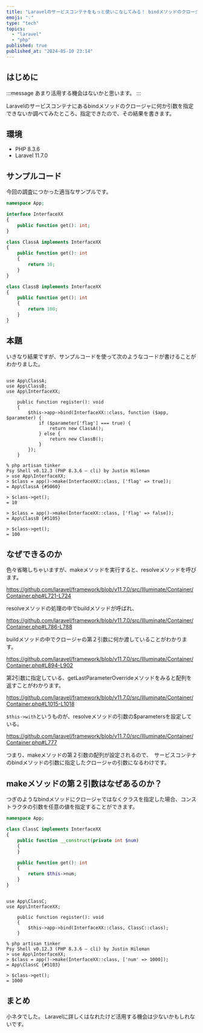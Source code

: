 ```yaml
---
title: "Laravelのサービスコンテナをもっと使いこなしてみる！ bindメソッドのクロージャに引数を指定してみた"
emoji: "💡"
type: "tech"
topics:
  - "laravel"
  - "php"
published: true
published_at: "2024-05-10 23:14"
---
```


## はじめに

:::message
あまり活用する機会はないかと思います。
:::

Laravelのサービスコンテナにあるbindメソッドのクロージャに何か引数を指定できないか調べてみたところ、指定できたので、その結果を書きます。

## 環境

- PHP 8.3.6
- Laravel 11.7.0

## サンプルコード

今回の調査につかった適当なサンプルです。

```php
namespace App;

interface InterfaceXX
{
    public function get(): int;
}

class ClassA implements InterfaceXX
{
    public function get(): int
    {
        return 10;
    }
}

class ClassB implements InterfaceXX
{
    public function get(): int
    {
        return 100;
    }
}
```

## 本題

いきなり結果ですが、サンプルコードを使って次のようなコードが書けることがわかりました。

```php:app/Providers/AppServiceProvider.php

use App\ClassA;
use App\ClassB;
use App\InterfaceXX;

    public function register(): void
    {
        $this->app->bind(InterfaceXX::class, function ($app, $parameter) {
            if ($parameter['flag'] === true) {
                return new ClassA();
            } else {
                return new ClassB();
            }
        });
    }
```

```
% php artisan tinker
Psy Shell v0.12.3 (PHP 8.3.6 — cli) by Justin Hileman
> use App\InterfaceXX;
> $class = app()->make(InterfaceXX::class, ['flag' => true]);
= App\ClassA {#5060}

> $class->get();
= 10

> $class = app()->make(InterfaceXX::class, ['flag' => false]);
= App\ClassB {#5105}

> $class->get();
= 100
```

## なぜできるのか

色々省略しちゃいますが、makeメソッドを実行すると、resolveメソッドを呼びます。

https://github.com/laravel/framework/blob/v11.7.0/src/Illuminate/Container/Container.php#L721-L724

resolveメソッドの処理の中でbuildメソッドが呼ばれ、

https://github.com/laravel/framework/blob/v11.7.0/src/Illuminate/Container/Container.php#L786-L788

buildメソッドの中でクロージャの第２引数に何か渡していることがわかります。

https://github.com/laravel/framework/blob/v11.7.0/src/Illuminate/Container/Container.php#L894-L902

第2引数に指定している、getLastParameterOverrideメソッドをみると配列を返すことがわかります。

https://github.com/laravel/framework/blob/v11.7.0/src/Illuminate/Container/Container.php#L1015-L1018

`$this->with`というものが、resolveメソッドの引数の$parametersを設定している。

https://github.com/laravel/framework/blob/v11.7.0/src/Illuminate/Container/Container.php#L777

つまり、makeメソッドの第２引数の配列が設定されるので、　サービスコンテナのbindメソッドの引数に指定したクロージャの引数になるわけです。

## makeメソッドの第２引数はなぜあるのか？

つぎのようなbindメソッドにクロージャではなくクラスを指定した場合、コンストラクタの引数を任意の値を指定することができます。

```php
namespace App;

class ClassC implements InterfaceXX
{
    public function __construct(private int $num)
    {
    }

    public function get(): int
    {
        return $this->num;
    }
}
```

```php:app/Providers/AppServiceProvider.php

use App\ClassC;
use App\InterfaceXX;

    public function register(): void
    {
        $this->app->bind(InterfaceXX::class, ClassC::class);
    }
```

```
% php artisan tinker
Psy Shell v0.12.3 (PHP 8.3.6 — cli) by Justin Hileman
> use App\InterfaceXX;
> $class = app()->make(InterfaceXX::class, ['num' => 1000]);
= App\ClassC {#5103}

> $class->get();
= 1000
```

## まとめ

小ネタでした。
Laravelに詳しくはなれたけど活用する機会は少ないかもしれないです。
